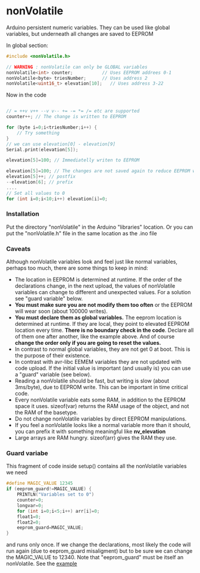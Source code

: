# nonVolatile
Arduino persistent numeric variables. They can be used like
global variables, but underneath all changes are saved to EEPROM

In global section:

```C++
#include <nonVolatile.h>

// WARNING : nonVolatile can only be GLOBAL variables
nonVolatile<int> counter;           // Uses EEPROM addrees 0-1
nonVolatile<byte> triesNumber;      // Uses address 2
nonVolatile<uint16_t> elevation[10];   // Uses address 3-22

```
Now in the code

```C++

// = ++v v++ --v v-- += -= *= /= etc are supported
counter++; // The change is written to EEPROM

for (byte i=0;i<triesNumber;i++) {
	// Try something
}
// we can use elevation[0] - elevation[9]
Serial.print(elevation[5]);

elevation[5]=100; // Immediatelly writen to EEPROM

elevation[5]=100; // The changes are not saved again to reduce EEPROM wear
elevation[5]++; // postfix
--elevation[6]; // prefix
....
// Set all values to 0
for (int i=0;i<10;i++) elevation[i]=0;

```
### Installation
Put the directory "nonVolatile" in the Arduino "libraries" location.
Or you can put the "nonVolatile.h" file in the same location as the .ino file

### Caveats
Although nonVolatile variables look and feel just like normal variables,
perhaps too much, there are some things to keep in mind:
- The location in EEPROM is determined at runtime. If the order of the
declarations change, in the next upload, the values of nonVolatile variables
can change to different and unexpected values. For a solution see "guard variable"
below.
- **You must make sure you are not modify them too often** or the EEPROM
will wear soon (about 100000 writes).
- **You must declare them as global variables.** The eeprom location is
determined at runtime. If they are local, they point to elevated EEPROM
location every time. **There is no boundary check in the code**.
Declare all of them one after another, like the example above. And of course **change the
order only if you are going to reset the values.**
- In contrast to normal global variables, they are not get 0 at boot.
This is the purpose of their existence.
- In contrast with avr-libc EEMEM variables they are not updated with
code upload. If the initial value is important (and usually is) you can use
a "guard" variable (see below).
- Reading a nonVolatile should be fast, but writing is slow
(about 3ms/byte), due to EEPROM write. This can be important in time critical
code.
- Every nonVolatile variable eats some RAM, in addition to the EEPROM space it uses.
sizeof(var) returns the RAM usage of the object, and not the RAM of the basetype.
- Do not change nonVolatile variables by direct EEPROM manipulations.
- If you feel a nonVolatile looks like a normal variable more than it should,
you can prefix it with something meaningful like **nv_elevation**
- Large arrays are RAM hungry. sizeof(arr) gives the RAM they use.

### Guard variabe

This fragment of code inside setup() contains all the nonVolatile variables we need
```C++
#define MAGIC_VALUE 12345
if (eeprom_guard!=MAGIC_VALUE) {
    PRINTLN("Variables set to 0")
    counter=0;
    longvar=0;
    for (int i=0;i<5;i++) arr[i]=0;
    float1=0;
    float2=0;
    eeprom_guard=MAGIC_VALUE;
}

```

and runs only once. If we change the declarations, most likely
the code will run again (due to eeprom_guard misaligment) but
to be sure we can change the MAGIC_VALUE to 12340.
Note that "eeprom_guard" must be itself an nonVolatile. See the
[example](https://github.com/pkarsy/nonVolatile/blob/master/example/example.ino)

